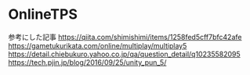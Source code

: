 # OnlineTPS
参考にした記事
https://qiita.com/shimishimi/items/1258fed5cff7bfc42afe
https://gametukurikata.com/online/multiplay/multiplay5
https://detail.chiebukuro.yahoo.co.jp/qa/question_detail/q10235582095
https://tech.pjin.jp/blog/2016/09/25/unity_pun_5/
